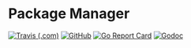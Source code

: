# Package Manager

[![Travis (.com)](https://img.shields.io/travis/com/poltar/lopman.svg?style=flat-square)](https://travis-ci.com/poltar/lopman)    [![GitHub](https://img.shields.io/badge/License-GPL%20v3-blue.svg?style=flat-square)](https://www.gnu.org/licenses/gpl-3.0)   [![Go Report Card](https://goreportcard.com/badge/github.com/poltar/lopman?style=flat-square)](https://goreportcard.com/report/github.com/poltar/lopman) [![Godoc](https://img.shields.io/badge/Docs-GoDoc-blue.svg?style=flat-square)](https://github.com/poltar/lopman)

